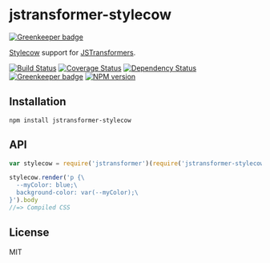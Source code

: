 # jstransformer-stylecow

[![Greenkeeper badge](https://badges.greenkeeper.io/jstransformers/jstransformer-stylecow.svg)](https://greenkeeper.io/)

[Stylecow](http://stylecow.github.io) support for [JSTransformers](http://github.com/jstransformers).

[![Build Status](https://img.shields.io/travis/jstransformers/jstransformer-stylecow/master.svg)](https://travis-ci.org/jstransformers/jstransformer-stylecow)
[![Coverage Status](https://img.shields.io/codecov/c/github/jstransformers/jstransformer-stylecow/master.svg)](https://codecov.io/gh/jstransformers/jstransformer-stylecow)
[![Dependency Status](https://img.shields.io/david/jstransformers/jstransformer-stylecow/master.svg)](http://david-dm.org/jstransformers/jstransformer-stylecow)
[![Greenkeeper badge](https://badges.greenkeeper.io/jstransformers/jstransformer-stylecow.svg)](https://greenkeeper.io/)
[![NPM version](https://img.shields.io/npm/v/jstransformer-stylecow.svg)](https://www.npmjs.org/package/jstransformer-stylecow)

## Installation

    npm install jstransformer-stylecow

## API

```js
var stylecow = require('jstransformer')(require('jstransformer-stylecow'))

stylecow.render('p {\
  --myColor: blue;\
  background-color: var(--myColor);\
}').body
//=> Compiled CSS
```

## License

MIT
